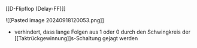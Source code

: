 [[D-Flipflop (Delay-FF)]]

![[Pasted image 20240918120053.png]]

- verhindert, dass lange Folgen aus $1$ oder $0$ durch den Schwingkreis der [[Taktrückgewinnung]]s-Schaltung gejagt werden
